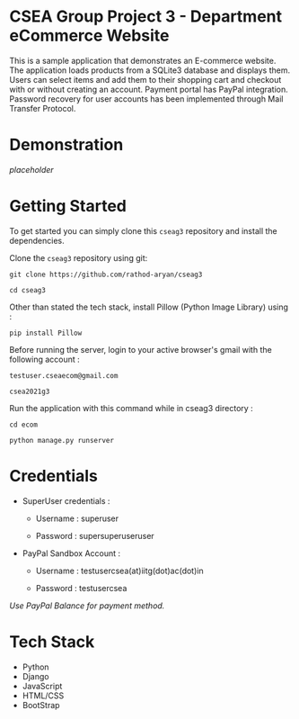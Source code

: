 # CSEA Group Project 3 - Department eCommerce Website
This is a sample application that demonstrates an E-commerce website. The application loads products from a SQLite3 database and displays them. Users can select items and add them to their shopping cart and checkout with or without creating an account. Payment portal has PayPal integration. Password recovery for user accounts has been implemented through Mail Transfer Protocol.

# Demonstration
*placeholder*

# Getting Started
To get started you can simply clone this `cseag3` repository and install the dependencies.

Clone the `cseag3` repository using git:

```
git clone https://github.com/rathod-aryan/cseag3

cd cseag3
```

Other than stated the tech stack, install Pillow (Python Image Library) using :

```
pip install Pillow
```

Before running the server, login to your active browser's gmail with the following account : 

```
testuser.cseaecom@gmail.com

csea2021g3
```


Run the application with this command while in cseag3 directory :

```
cd ecom

python manage.py runserver
```

# Credentials 

- SuperUser credentials  :

  - Username : superuser

  - Password : supersuperuseruser

- PayPal Sandbox Account :
       
  - Username : testusercsea(at)iitg(dot)ac(dot)in
  
  - Password : testusercsea
 
 _Use PayPal Balance for payment method._
 
 # Tech Stack 
- Python
- Django
- JavaScript
- HTML/CSS
- BootStrap

       

       
 
 
 
